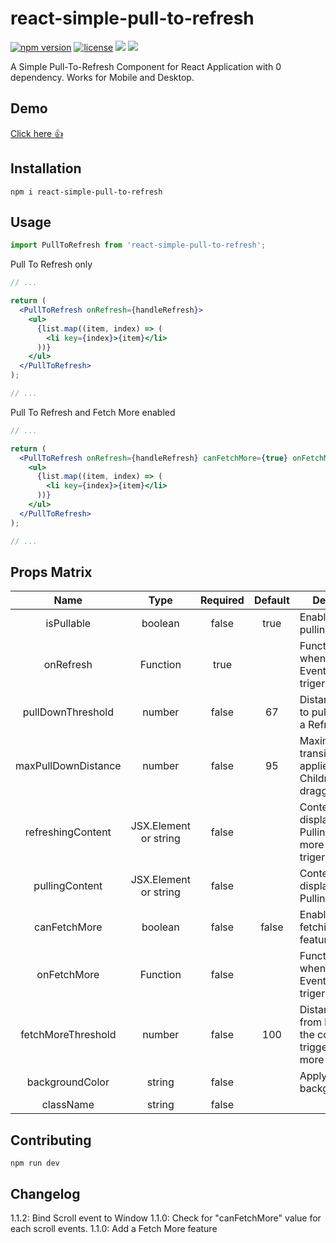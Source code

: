 # react-simple-pull-to-refresh

[![npm version](https://badge.fury.io/js/react-simple-pull-to-refresh.svg)](https://badge.fury.io/js/react-simple-pull-to-refresh)
[![license](https://img.shields.io/github/license/thmsgbrt/react-simple-pull-to-refresh.svg)](https://github.com/thmsgbrt/react-simple-pull-to-refresh/blob/master/LICENSE)
![](https://badgen.net/npm/types/react-simple-pull-to-refresh)
![](https://badgen.net/badge/maintained/yes/green)

A Simple Pull-To-Refresh Component for React Application with 0 dependency.
Works for Mobile and Desktop.

## Demo

[Click here 👍](https://thmsgbrt.github.io/react-simple-pull-to-refresh)

## Installation

`npm i react-simple-pull-to-refresh`

## Usage

```jsx
import PullToRefresh from 'react-simple-pull-to-refresh';
```

Pull To Refresh only

```jsx
// ...

return (
  <PullToRefresh onRefresh={handleRefresh}>
    <ul>
      {list.map((item, index) => (
        <li key={index}>{item}</li>
      ))}
    </ul>
  </PullToRefresh>
);

// ...
```

Pull To Refresh and Fetch More enabled

```jsx
// ...

return (
  <PullToRefresh onRefresh={handleRefresh} canFetchMore={true} onFetchMore={handleFetchMore}>
    <ul>
      {list.map((item, index) => (
        <li key={index}>{item}</li>
      ))}
    </ul>
  </PullToRefresh>
);

// ...
```

## Props Matrix

|        Name         |         Type          | Required |        Default        | Description                                                                  |
| :-----------------: | :-------------------: | :------: | :-------------------: | ---------------------------------------------------------------------------- |
|     isPullable      |        boolean        |  false   |         true          | Enable or disable pulling feature                                            |
|      onRefresh      |       Function        |   true   |                       | Function called when Refresh Event has been trigerred                        |
|  pullDownThreshold  |        number         |  false   |          67           | Distance in pixel to pull to trigger a Refresh Event                         |
| maxPullDownDistance |        number         |  false   |          95           | Maximum transitionY applied to Children when dragging                        |
|  refreshingContent  | JSX.Element or string |  false   | <RefreshingContent /> | Content displayed when Pulling or Fetch more has been trigerred              |
|   pullingContent    | JSX.Element or string |  false   |  <PullingContent />   | Content displayed when Pulling                                               |
|    canFetchMore     |        boolean        |  false   |         false         | Enable or disable fetching more feature                                      |
|     onFetchMore     |       Function        |  false   |                       | Function called when Fetch more Event has been trigerred                     |
| fetchMoreThreshold  |        number         |  false   |          100          | Distance in pixel from bottom of the container to trigger a Fetch more Event |
|   backgroundColor   |        string         |  false   |                       | Apply a backgroundColor                                                      |
|      className      |        string         |  false   |                       |                                                                              |

## Contributing

`npm run dev`

## Changelog

1.1.2: Bind Scroll event to Window
1.1.0: Check for "canFetchMore" value for each scroll events.
1.1.0: Add a Fetch More feature
